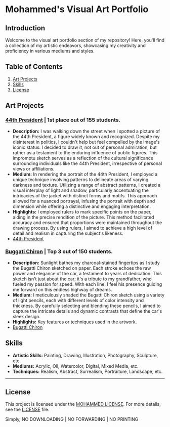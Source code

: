 # Mohammed's Visual Art Portfolio

## Introduction
Welcome to the visual art portfolio section of my repository! Here, you'll find a collection of my artistic endeavors, showcasing my creativity and proficiency in various mediums and styles.

## Table of Contents
1. [Art Projects](#art-projects)
2. [Skills](#skills)
3. [License](#license)

## Art Projects
### [44th President](#) | 1st place out of 155 students.
- **Description:** I was walking down the street when I spotted a picture of the 44th President, a figure widely known and recognized. Despite my disinterest in politics, I couldn't help but feel compelled by the image's iconic status. I decided to draw it, not out of personal admiration, but rather as a testament to the enduring influence of public figures. This impromptu sketch serves as a reflection of the cultural significance surrounding individuals like the 44th President, irrespective of personal views or affiliations.
- **Medium:** In rendering the portrait of the 44th President, I employed a unique technique involving patterns to delineate areas of varying darkness and texture. Utilizing a range of abstract patterns, I created a visual interplay of light and shadow, particularly accentuating the intricacies of the jacket with distinct forms and motifs. This approach allowed for a nuanced portrayal, infusing the portrait with depth and dimension while offering a distinctive and engaging interpretation.
- **Highlights:** I employed rulers to mark specific points on the paper, aiding in the precise rendition of the picture. This method facilitated accuracy and ensured that proportions were maintained throughout the drawing process. By using rulers, I aimed to achieve a high level of detail and realism in capturing the subject's likeness.
- [44th President](https://github.com/tech-moh-logy/Visual-Arts/tree/main/44th)

### [Buggati Chiron](#) | Top 3 out of 150 students.
- **Description:** Sunlight bathes my charcoal-stained fingertips as I study the Bugatti Chiron sketched on paper. Each stroke echoes the raw power and elegance of the car, a testament to years of dedication. This sketch isn't just about the car; it's a tribute to my grandfather, who fueled my passion for speed. With each line, I feel his presence guiding me forward on this endless highway of dreams.
- **Medium:** I meticulously shaded the Bugatti Chiron sketch using a variety of light pencils, each with different levels of color intensity and thickness. By carefully selecting and blending these pencils, I aimed to capture the intricate details and dynamic contrasts that define the car's sleek design.
- **Highlights:** Key features or techniques used in the artwork.
- [Bugatti Chiron](https://github.com/tech-moh-logy/Visual-Arts/tree/main/Bugatti)

## Skills
- **Artistic Skills:** Painting, Drawing, Illustration, Photography, Sculpture, etc.
- **Mediums:** Acrylic, Oil, Watercolor, Digital, Mixed Media, etc.
- **Techniques:** Realism, Abstract, Surrealism, Portraiture, Landscape, etc.

---

## License

This project is licensed under the [MOHAMMED LICENSE](https://github.com/tech-moh-logy/MOHAMMED-License/blob/main/README.md). For more details, see the [LICENSE](https://github.com/tech-moh-logy/MOHAMMED-License/blob/main/README.md) file.

Simply, NO DOWNLOADING | NO FORWARDING | NO PRINTING
